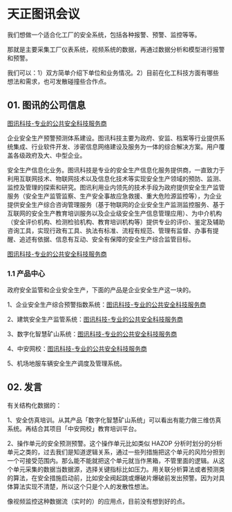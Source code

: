 # 天正图讯会议

我们想做一个适合化工厂的安全系统，包括各种报警、预警、监控等等。

那就是主要采集工厂仪表系统，视频系统的数据，再通过数据分析和模型进行报警和预警。

我们可以：1）双方简单介绍下单位和业务情况。2）目前在化工科技方面有哪些想法和需求，也可发散碰撞些合作点。

## 01. 图讯的公司信息

[图讯科技-专业的公共安全科技服务商](http://www.tuxun.net/info/single/21d82576efbc46f1bbc96c57b7f1137b?category=001001)

企业安全生产预警预测体系建设。图讯科技主要为政府、安监、档案等行业提供系统集成、行业软件开发、涉密信息网络建设及服务为一体的综合解决方案。用户覆盖各级政府及大、中型企业。

安全生产信息化业务。图讯科技是专业的安全生产信息化服务提供商，一直致力于利用互联网技术、物联网技术以及信息化技术等实现安全生产领域的预防、监测、监控及管理的探索和研究。图讯利用业内领先的技术手段为政府提供安全生产监管服务（安全生产监管监察、生产安全事故应急救援、重大危险源监控等），为企业提供安全生产综合咨询管理服务（基于物联网的企业安全生产监测监控服务、基于互联网的安全生产教育培训服务以及企业级安全生产信息管理应用）、为中介机构（安全评价机构、检测检验机构、教育培训机构等）提供专业的评价、鉴定及辅助咨询工具，实现行政有工具、执法有标准、流程有规范、管理有监督、办事有提醒、追述有依据、信息有互动、安全有保障的安全生产综合监管目标。

[图讯科技-专业的公共安全科技服务商](http://www.tuxun.net/info/view/fa2fe56dbc6c4c5abf777248a918bb7a)

### 1.1 产品中心

政府安全监管和企业安全生产，下面的产品是企业安全生产这一块的。

1、企业安全生产综合预警指数系统：[图讯科技-专业的公共安全科技服务商](http://www.tuxun.net/info/view/7d37a652135f4c7791df8af334364b57)

2、建筑安全生产监管系统：[图讯科技-专业的公共安全科技服务商](http://www.tuxun.net/info/view/0e17faae1e7b446cae723c4d50d70c55)

3、数字化智慧矿山系统：[图讯科技-专业的公共安全科技服务商](http://www.tuxun.net/info/view/1fd95541d2174a08965a3e5e005d21d0)

4、中安网校：[图讯科技-专业的公共安全科技服务商](http://www.tuxun.net/info/view/39eecc514b774373b887ab37dd84059d)

5、机场地服车辆安全生产调度及管理系统。

## 02. 发言

有关结构化数据的：

1、安全仿真培训。从其产品「数字化智慧矿山系统」可以看出有能力做三维仿真系统。再结合其项目「中安网校」教育培训平台。

2、操作单元的安全预测预警。这个操作单元比如类似 HAZOP 分析时划分的分析单元之类的，过去我们是知道逻辑关系，通过一些列措施把这个单元的风险分担到一个可接受范围内。那么能不能就把这个单元就当作黑箱，不管里面的逻辑。从这个单元采集的数据当数据源，选择关键指标比如压力。用关联分析算法或者预测类的算法，在安全措施启动前，比如安全阀起跳或爆破片爆破前发出预警。因为对具体算法实现不清楚，所以这个只是个人的发散性想法。

像视频监控这种数据流（实时的）的应用点，目前没有想到好的点。